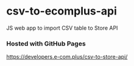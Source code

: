 # csv-to-ecomplus-api
JS web app to import CSV table to Store API

### Hosted with GitHub Pages
https://developers.e-com.plus/csv-to-store-api/

